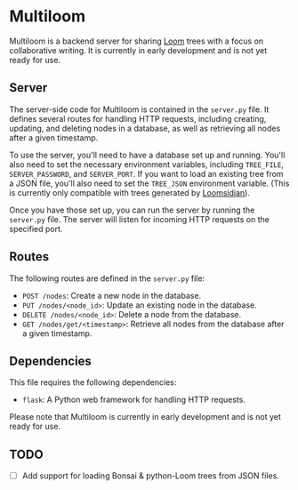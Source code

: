 # Multiloom

Multiloom is a backend server for sharing [Loom](https://github.com/socketteer/loom) trees with a focus on collaborative writing. It is currently in early development and is not yet ready for use.

## Server

The server-side code for Multiloom is contained in the `server.py` file. It defines several routes for handling HTTP requests, including creating, updating, and deleting nodes in a database, as well as retrieving all nodes after a given timestamp.

To use the server, you'll need to have a database set up and running. You'll also need to set the necessary environment variables, including `TREE_FILE`, `SERVER_PASSWORD`, and `SERVER_PORT`. If you want to load an existing tree from a JSON file, you'll also need to set the `TREE_JSON` environment variable. (This is currently only compatible with trees generated by [Loomsidian](https://github.com/cosmicoptima/loom)).

Once you have those set up, you can run the server by running the `server.py` file. The server will listen for incoming HTTP requests on the specified port.

## Routes

The following routes are defined in the `server.py` file:

- `POST /nodes`: Create a new node in the database.
- `PUT /nodes/<node_id>`: Update an existing node in the database.
- `DELETE /nodes/<node_id>`: Delete a node from the database.
- `GET /nodes/get/<timestamp>`: Retrieve all nodes from the database after a given timestamp.

## Dependencies

This file requires the following dependencies:

- `flask`: A Python web framework for handling HTTP requests.

Please note that Multiloom is currently in early development and is not yet ready for use.

## TODO

- [ ] Add support for loading Bonsai & python-Loom trees from JSON files.